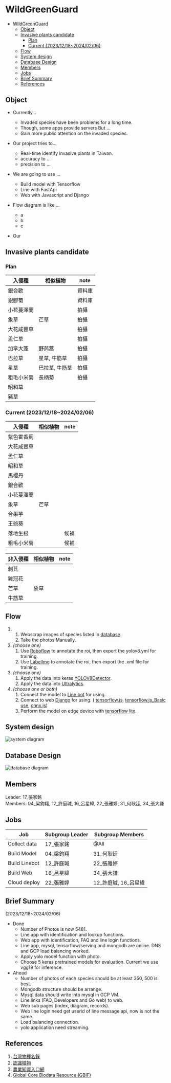 # WildGreenGuard


- [WildGreenGuard](#wildgreenguard)
  - [Object](#object)
  - [Invasive plants candidate](#invasive-plants-candidate)
    - [Plan](#plan)
    - [Current (2023/12/18~2024/02/06)](#current-2023121820240206)
  - [Flow](#flow)
  - [System design](#system-design)
  - [Database Design](#database-design)
  - [Members](#members)
  - [Jobs](#jobs)
  - [Brief Summary](#brief-summary)
  - [References](#references)


## Object

- Currently...
  - Invaded species have been problems for a long time. 
  - Though, some apps provide servers But ...
  - Gain more public attention on the invaded species.

- Our project tries to... 
  - Real-time identify invasive plants in Taiwan.
  - accuracy to ...
  - precision to ...
  
- We are going to use ...
  - Build model with Tensorflow 
  - Line with FastApi
  - Web with Javascript and Django

- Flow diagram is like ...
  - a
  - b
  - c

- Our 

## Invasive plants candidate
### Plan
|入侵種|相似植物|note|
|-|-|-|
|銀合歡||資料庫|
|銀膠菊||資料庫|
|小花蔓澤蘭||拍攝|
|象草|芒草|拍攝|
|大花咸豐草||拍攝|
|孟仁草||拍攝|
|加拿大蓬|野茼蒿|拍攝|
|巴拉草|星草, 牛筋草|拍攝|
|星草|巴拉草, 牛筋草|拍攝|
|粗毛小米菊|長柄菊|拍攝|
|昭和草|
|豬草|

### Current (2023/12/18~2024/02/06)
|入侵種|相似植物|note|
|-|-|-|
|紫色霍香薊|||
|大花咸豐草|||
|孟仁草|||
|昭和草|||
|馬櫻丹|||
|銀合歡|||
|小花蔓澤蘭|||
|象草|芒草||
|合果芋|||
|王爺葵|||
|落地生根||候補|
|粗毛小米菊||候補|

|非入侵種|相似植物|note|
|-|-|-|
|刺莧|||
|雞冠花|||
|芒草|象草||
|牛筋草|||


## Flow

1. 
    1. Webscrap images of species listed in [database](https://gisd.biodiv.tw/tw/).
    2. Take the photos Manually.
2. _(choose one)_
    1. Use [Roboflow](https://roboflow.com/) to annotate the roi, then export the yolov8.yml for training.
    2. Use [LabelImg](https://github.com/HumanSignal/labelImg) to annotate the roi, then export the .xml file for training.
3. _(choose one)_
    1. Apply the data into keras [YOLOV8Detector](https://keras.io/api/keras_cv/models/tasks/yolo_v8_detector/).
    2. Apply the data into [Ultralytics](https://docs.ultralytics.com/).
4. _(choose one or both)_
    1. Connect the model to [Line bot](https://github.com/line/line-bot-sdk-python) for using.
    2. Connect to web [Django](https://www.djangoproject.com/) for using. (
   [tensorflow.js](https://js.tensorflow.org/api/latest/#Tensors), [tensorflow.js_Basic use](https://www.tensorflow.org/js/tutorials/conversion/import_keras, ), [onnx.js](https://onnxruntime.ai/docs/api/js/index.html))
    3. Perform the model on edge device with [tensorflow lite](https://www.tensorflow.org/lite).  


## System design

![system diagram](./images/System%20Diagram.png)

## Database Design

![database diagram](./images/Database%20Diagram.png)


## Members

Leader: 17_張家銘   
Members: 04_梁鈞翔, 12_許庭瑊, 16_呂星緯, 22_張雅婷, 31_何耿廷, 34_張大謙 

## Jobs
|Job|Subgroup Leader|Subgroup Members|
|-|-|-|
|Collect data|17_張家銘|@All|
|Build Model|04_梁鈞翔|31_何耿廷|
|Build Linebot|12_許庭瑊|22_張雅婷|
|Build Web|16_呂星緯|34_張大謙|
|Cloud deploy|22_張雅婷|12_許庭瑊, 16_呂星緯|

## Brief Summary
(2023/12/18~2024/02/06)
- Done  
  - Number of Photos is now 5481. 
  - Line app with identification and lookup functions.
  - Web app with identification, FAQ and line login functions.
  - Line app, mysql, tensorflow/serving and mongodb are online. DNS and GCP load balancing worked.
  - Apply yolo model function with photo.
  - Choose 5 keras pretrained models for evaluation. Current we use vgg19 for inference.
- Ahead
  - Number of photos of each species should be at least 350, 500 is best.
  - Mongodb structure should be arrange.
  - Mysql data should write into mysql in GCP VM.
  - Line links (FAQ, Developers and Go web) to web.
  - Web sub pages (index, diagram, records).
  - Web line login need get userid of line message api, now is not the same.
  - Load balancing connection.
  - yolo application need streaming.


## References

1. [台灣物種名錄](https://taicol.tw/zh-hant/)
2. [認識植物](http://kplant.biodiv.tw/) 
3. [農業知識入口網](https://kmweb.moa.gov.tw/)
4. [Global Core Biodata Resource (GBIF)](https://www.gbif.org/zh-tw/)  
<!-- https://www.imageclef.org/PlantCLEF2020
[銀膠菊與艾草的差異(107/6/23)](https://youtu.be/-tp9ENdx8-k) -->
